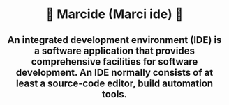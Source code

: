 <div align="center">

<h1>💯 Marcide (Marci ide) 💯</h1>

<h2>An integrated development environment (IDE) is a software application that provides comprehensive facilities for software development. An IDE normally consists of at least a source-code editor, build automation tools.</h2>
</div>
